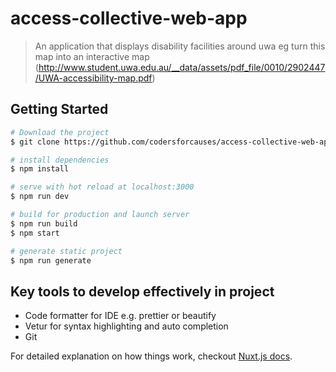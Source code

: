 # access-collective-web-app

> An application that displays disability facilities around uwa 
eg turn this map into an interactive map (http://www.student.uwa.edu.au/__data/assets/pdf_file/0010/2902447/UWA-accessibility-map.pdf)

## Getting Started

``` bash
# Download the project
$ git clone https://github.com/codersforcauses/access-collective-web-app.git

# install dependencies
$ npm install

# serve with hot reload at localhost:3000
$ npm run dev

# build for production and launch server
$ npm run build
$ npm start

# generate static project
$ npm run generate
```

## Key tools to develop effectively in project
* Code formatter for IDE e.g. prettier or beautify
* Vetur for syntax highlighting and auto completion
* Git

For detailed explanation on how things work, checkout [Nuxt.js docs](https://nuxtjs.org).
